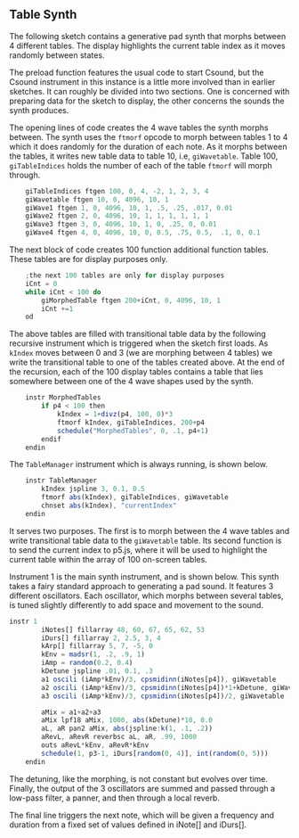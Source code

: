 ## Table Synth

The following sketch contains a generative pad synth that morphs between 4 different tables. The display highlights the current table index as it moves randomly between states. 

[](/pad_synth/index.html ':include :type=iframe width=800px height=400px frameBorder=0 scrolling="no"')

The preload function features the usual code to start Csound, but the Csound instrument in this instance is a little more involved than in earlier sketches. It can roughly be divided into two sections. One is concerned with preparing data for the sketch to display, the other concerns the sounds the synth produces.

The opening lines of code creates the 4 wave tables the synth morphs between. The synth uses the `ftmorf` opcode to morph between tables 1 to 4 which it does randomly for the duration of each note. As it morphs between the tables, it writes new table data to table 10, i.e, `giWavetable`. Table 100, `giTableIndices` holds the number of each of the table `ftmorf` will morph through. 

```js
    giTableIndices ftgen 100, 0, 4, -2, 1, 2, 3, 4
    giWavetable ftgen 10, 0, 4096, 10, 1
    giWave1 ftgen 1, 0, 4096, 10, 1, .5, .25, .017, 0.01
    giWave2 ftgen 2, 0, 4096, 10, 1, 1, 1, 1, 1, 1
    giWave3 ftgen 3, 0, 4096, 10, 1, 0, .25, 0, 0.01
    giWave4 ftgen 4, 0, 4096, 10, 0, 0.5, .75, 0.5,  .1, 0, 0.1
```

The next block of code creates 100 function additional function tables. These tables are for display purposes only. 

```js
    ;the next 100 tables are only for display purposes
    iCnt = 0
    while iCnt < 100 do
        giMorphedTable ftgen 200+iCnt, 0, 4096, 10, 1
        iCnt +=1
    od
```

The above tables are filled with transitional table data by the following recursive instrument which is triggered when the sketch first loads. As `kIndex` moves between 0 and 3 (we are morphing between 4 tables) we write the transitional table to one of the tables created above. At the end of the recursion, each of the 100 display tables contains a table that lies somewhere between one of the 4 wave shapes used by the synth. 

```js
    instr MorphedTables
        if p4 < 100 then
            kIndex = 1+divz(p4, 100, 0)*3
            ftmorf kIndex, giTableIndices, 200+p4
            schedule("MorphedTables", 0, .1, p4+1)
        endif
    endin
```

The `TableManager` instrument which is always running, is shown below.

```js
    instr TableManager
        kIndex jspline 3, 0.1, 0.5
        ftmorf abs(kIndex), giTableIndices, giWavetable
        chnset abs(kIndex), "currentIndex"
    endin
```

It serves two purposes. The first is to morph between the 4 wave tables and write transitional table data to the `giWavetable` table. Its second function is to send the current index to p5.js, where it will be used to highlight the current table within the array of 100 on-screen tables.

Instrument 1 is the main synth instrument, and is shown below. This synth takes a fairy standard approach to generating a pad sound. It features 3 different oscillators. Each oscillator, which morphs between several tables, is tuned slightly differently to add space and movement to the sound.

```js
instr 1
        iNotes[] fillarray 48, 60, 67, 65, 62, 53 
        iDurs[] fillarray 2, 2.5, 3, 4
        kArp[] fillarray 5, 7, -5, 0
        kEnv = madsr(1, .2, .9, 1)
        iAmp = random(0.2, 0.4)
        kDetune jspline .01, 0.1, .3
        a1 oscili (iAmp*kEnv)/3, cpsmidinn(iNotes[p4]), giWavetable
        a2 oscili (iAmp*kEnv)/3, cpsmidinn(iNotes[p4])*1+kDetune, giWavetable
        a3 oscili (iAmp*kEnv)/3, cpsmidinn(iNotes[p4])/2, giWavetable

        aMix = a1+a2+a3
        aMix lpf18 aMix, 1000, abs(kDetune)*10, 0.0
        aL, aR pan2 aMix, abs(jspline:k(1, .1, .2))
        aRevL, aRevR reverbsc aL, aR, .99, 1000 
        outs aRevL*kEnv, aRevR*kEnv
        schedule(1, p3-1, iDurs[random(0, 4)], int(random(0, 5)))
    endin
```

The detuning, like the morphing, is not constant but evolves over time. Finally, the output of the 3 oscillators are summed and passed through a low-pass filter, a panner, and then through a local reverb. 

The final line triggers the next note, which will be given a frequency and duration from a fixed set of values defined in iNote[] and iDurs[].  

